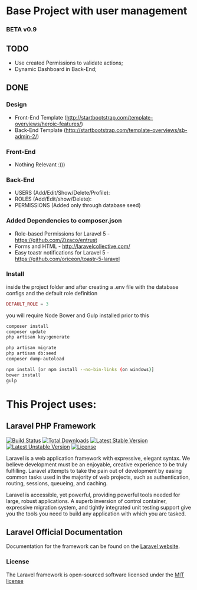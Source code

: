 # Base Project with user management
### BETA  v0.9

## TODO

* Use created Permissions to validate actions;
* Dynamic Dashboard in Back-End;


## DONE

### Design

* Front-End Template (http://startbootstrap.com/template-overviews/heroic-features/)
* Back-End Template (http://startbootstrap.com/template-overviews/sb-admin-2/)

### Front-End

* Nothing Relevant :)))

### Back-End

* USERS (Add/Edit/Show/Delete/Profile):
* ROLES (Add/Edit/show/Delete):
* PERMISSIONS (Added only through database seed)

### Added Dependencies to composer.json

* Role-based Permissions for Laravel 5 - https://github.com/Zizaco/entrust
* Forms and HTML - http://laravelcollective.com/
* Easy toastr notifications for Laravel 5 - https://github.com/oriceon/toastr-5-laravel

### Install

inside the project folder and after creating a .env file with the database configs and the default role definition

```php
DEFAULT_ROLE = 3
```

you will require Node Bower and Gulp installed prior to this

```sh
composer install
composer update
php artisan key:generate

php artisan migrate
php artisan db:seed
composer dump-autoload

npm install [or npm install --no-bin-links (on windows)]
bower install
gulp

```

# This Project uses:
## Laravel PHP Framework

[![Build Status](https://travis-ci.org/laravel/framework.svg)](https://travis-ci.org/laravel/framework)
[![Total Downloads](https://poser.pugx.org/laravel/framework/d/total.svg)](https://packagist.org/packages/laravel/framework)
[![Latest Stable Version](https://poser.pugx.org/laravel/framework/v/stable.svg)](https://packagist.org/packages/laravel/framework)
[![Latest Unstable Version](https://poser.pugx.org/laravel/framework/v/unstable.svg)](https://packagist.org/packages/laravel/framework)
[![License](https://poser.pugx.org/laravel/framework/license.svg)](https://packagist.org/packages/laravel/framework)

Laravel is a web application framework with expressive, elegant syntax. We believe development must be an enjoyable, creative experience to be truly fulfilling. Laravel attempts to take the pain out of development by easing common tasks used in the majority of web projects, such as authentication, routing, sessions, queueing, and caching.

Laravel is accessible, yet powerful, providing powerful tools needed for large, robust applications. A superb inversion of control container, expressive migration system, and tightly integrated unit testing support give you the tools you need to build any application with which you are tasked.

## Laravel Official Documentation

Documentation for the framework can be found on the [Laravel website](http://laravel.com/docs).

### License

The Laravel framework is open-sourced software licensed under the [MIT license](http://opensource.org/licenses/MIT)